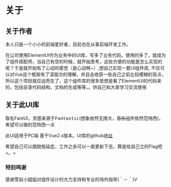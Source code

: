 # 关于

## 关于作者

本人只是一个小小的前端爱好者，目前也在从事前端开发工作。

在公司使用ElementUI作为业务中的UI库，写多了业务代码，使用的多了，就成为了组件搭配师，当自己有空的时候，就开始思考，这些方便的功能是怎么实现的呢？于是就开始有了心动的感觉（是心动啊~）,想自己实现一套UI组件库, 不仅可以对Vue这个框架有了深层次的理解，并且会收获一些自己之前比较模糊的盲点，所以这个项目就应运而生了，这个组件库的很多思想是看了ElementUI的代码来的，包括目录代码结构，文档的生成等等。。供自己和大家学习交流使用

## 关于此UI库
取名FantUI，灵感来源于<kbd>Fantastic</kbd>(想象依然无限大，~~音乐~~组件依然范特西)，希望可以做的范特西一点

此UI适用于PC端 基于Vue2.x版本。UI库的github[地址](https://github.com/YoungGary/fantUI)

希望自己可以摆脱拖延症，工作之余可以一直更新下去，算是给自己立的Flag吧 =。=

### 特别鸣谢

感谢雪岩小姐姐对组件设计的大力支持和专业的场外指导(＾－＾)V